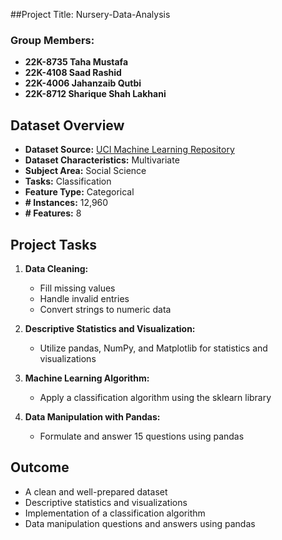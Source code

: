 ##Project Title: Nursery-Data-Analysis

### Group Members:
- **22K-8735 Taha Mustafa**
- **22K-4108 Saad Rashid**
- **22K-4006 Jahanzaib Qutbi**
- **22K-8712 Sharique Shah Lakhani**

## Dataset Overview

- **Dataset Source:** [UCI Machine Learning Repository](http://archive.ics.uci.edu/ml/datasets/nursery)
- **Dataset Characteristics:** Multivariate
- **Subject Area:** Social Science
- **Tasks:** Classification
- **Feature Type:** Categorical
- **# Instances:** 12,960
- **# Features:** 8

## Project Tasks

1. **Data Cleaning:**
   - Fill missing values
   - Handle invalid entries
   - Convert strings to numeric data

2. **Descriptive Statistics and Visualization:**
   - Utilize pandas, NumPy, and Matplotlib for statistics and visualizations

3. **Machine Learning Algorithm:**
   - Apply a classification algorithm using the sklearn library

4. **Data Manipulation with Pandas:**
   - Formulate and answer 15 questions using pandas

## Outcome

- A clean and well-prepared dataset
- Descriptive statistics and visualizations
- Implementation of a classification algorithm
- Data manipulation questions and answers using pandas
